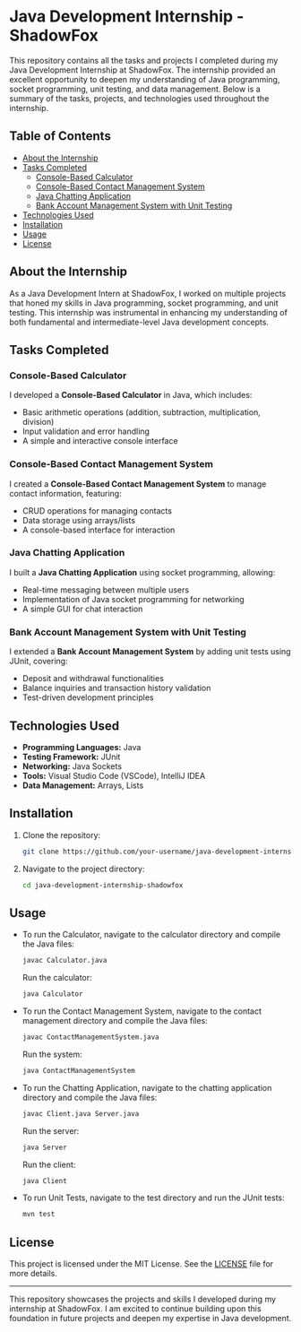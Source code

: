 # Java Development Internship - ShadowFox

This repository contains all the tasks and projects I completed during my Java Development Internship at ShadowFox. The internship provided an excellent opportunity to deepen my understanding of Java programming, socket programming, unit testing, and data management. Below is a summary of the tasks, projects, and technologies used throughout the internship.

## Table of Contents
- [About the Internship](#about-the-internship)
- [Tasks Completed](#tasks-completed)
  - [Console-Based Calculator](#console-based-calculator)
  - [Console-Based Contact Management System](#console-based-contact-management-system)
  - [Java Chatting Application](#java-chatting-application)
  - [Bank Account Management System with Unit Testing](#bank-account-management-system-with-unit-testing)
- [Technologies Used](#technologies-used)
- [Installation](#installation)
- [Usage](#usage)
- [License](#license)

## About the Internship

As a Java Development Intern at ShadowFox, I worked on multiple projects that honed my skills in Java programming, socket programming, and unit testing. This internship was instrumental in enhancing my understanding of both fundamental and intermediate-level Java development concepts.

## Tasks Completed

### Console-Based Calculator
I developed a **Console-Based Calculator** in Java, which includes:
- Basic arithmetic operations (addition, subtraction, multiplication, division)
- Input validation and error handling
- A simple and interactive console interface

### Console-Based Contact Management System
I created a **Console-Based Contact Management System** to manage contact information, featuring:
- CRUD operations for managing contacts
- Data storage using arrays/lists
- A console-based interface for interaction

### Java Chatting Application
I built a **Java Chatting Application** using socket programming, allowing:
- Real-time messaging between multiple users
- Implementation of Java socket programming for networking
- A simple GUI for chat interaction

### Bank Account Management System with Unit Testing
I extended a **Bank Account Management System** by adding unit tests using JUnit, covering:
- Deposit and withdrawal functionalities
- Balance inquiries and transaction history validation
- Test-driven development principles

## Technologies Used
- **Programming Languages:** Java
- **Testing Framework:** JUnit
- **Networking:** Java Sockets
- **Tools:** Visual Studio Code (VSCode), IntelliJ IDEA
- **Data Management:** Arrays, Lists

## Installation

1. Clone the repository:
    ```bash
    git clone https://github.com/your-username/java-development-internship-shadowfox.git
    ```
2. Navigate to the project directory:
    ```bash
    cd java-development-internship-shadowfox
    ```

## Usage

- To run the Calculator, navigate to the calculator directory and compile the Java files:
    ```bash
    javac Calculator.java
    ```
  Run the calculator:
    ```bash
    java Calculator
    ```

- To run the Contact Management System, navigate to the contact management directory and compile the Java files:
    ```bash
    javac ContactManagementSystem.java
    ```
  Run the system:
    ```bash
    java ContactManagementSystem
    ```

- To run the Chatting Application, navigate to the chatting application directory and compile the Java files:
    ```bash
    javac Client.java Server.java
    ```
  Run the server:
    ```bash
    java Server
    ```
  Run the client:
    ```bash
    java Client
    ```

- To run Unit Tests, navigate to the test directory and run the JUnit tests:
    ```bash
    mvn test
    ```

## License

This project is licensed under the MIT License. See the [LICENSE](LICENSE) file for more details.

---

This repository showcases the projects and skills I developed during my internship at ShadowFox. I am excited to continue building upon this foundation in future projects and deepen my expertise in Java development.
